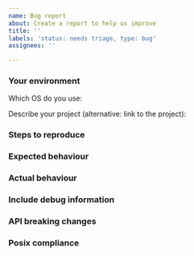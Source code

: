 ```yaml
---
name: Bug report
about: Create a report to help us improve
title: ''
labels: 'status: needs triage, type: bug'
assignees: ''

---
```


<!--
When filing an issue, please fill out as much of the information below as you can.
This helps us to debug your issue, but is not required!
-->

### Your environment

Which OS do you use:
<!-- MacOS, Ubuntu, ArchLinux, etc... -->
Describe your project (alternative: link to the project):
<!-- stack.yaml, package.yaml, *.cabal files, cabal.project -->

### Steps to reproduce
<!-- Tell us how to reproduce this issue. -->

### Expected behaviour
<!-- Tell us what should happen. -->

### Actual behaviour
<!-- Tell us what happens instead. -->

### Include debug information

<!-- Include any useful debug information, such as your 'HsUnixConfig.h' file (usually found inside 'dist-newstyle/') -->

### API breaking changes

<!-- If a bugfix causes API breaking changes, consider whether there's a solution without breaking API. -->

### Posix compliance

<!-- Research about relevant parts of the POSIX spec: https://pubs.opengroup.org/onlinepubs/9699919799.2018edition/ -->
